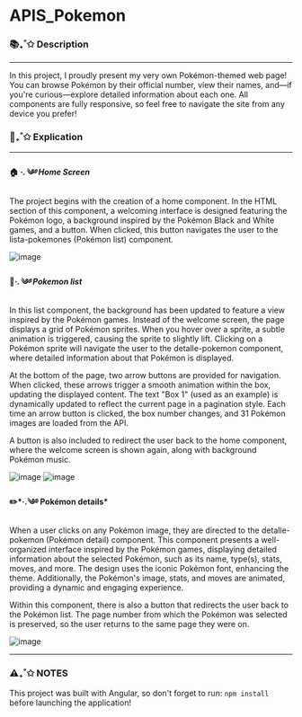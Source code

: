 # APIS_Pokemon

### 📚₊˚✩ Description
 ___
In this project, I proudly present my very own Pokémon-themed web page!
You can browse Pokémon by their official number, view their names, and—if you're curious—explore detailed information about each one. All components are fully responsive, so feel free to navigate the site from any device you prefer!
 
### 🌱₊˚✩ Explication
____
#### 🏠 *·.༄࿔ Home Screen*

The project begins with the creation of a home component. In the HTML section of this component, a welcoming interface is designed featuring the Pokémon logo, a background inspired by the Pokémon Black and White games, and a button. When clicked, this button navigates the user to the lista-pokemones (Pokémon list) component.

![image](https://github.com/user-attachments/assets/8b0cc6a8-6677-4308-9283-75c9fa9fb0c7)

#### 📙*·.༄࿔ Pokemon list*

In this list component, the background has been updated to feature a view inspired by the Pokémon games. Instead of the welcome screen, the page displays a grid of Pokémon sprites. When you hover over a sprite, a subtle animation is triggered, causing the sprite to slightly lift. Clicking on a Pokémon sprite will navigate the user to the detalle-pokemon component, where detailed information about that Pokémon is displayed.

At the bottom of the page, two arrow buttons are provided for navigation. When clicked, these arrows trigger a smooth animation within the box, updating the displayed content. The text "Box 1" (used as an example) is dynamically updated to reflect the current page in a pagination style. Each time an arrow button is clicked, the box number changes, and 31 Pokémon images are loaded from the API.

A button is also included to redirect the user back to the home component, where the welcome screen is shown again, along with background Pokémon music.

![image](https://github.com/user-attachments/assets/705152e9-84c6-4bbb-88be-e3417664952b)
![image](https://github.com/user-attachments/assets/6370d036-2b81-4b97-af92-4aa187b62f07)


#### ✏️*·.༄࿔ Pokémon details*

When a user clicks on any Pokémon image, they are directed to the detalle-pokemon (Pokémon detail) component. This component presents a well-organized interface inspired by the Pokémon games, displaying detailed information about the selected Pokémon, such as its name, type(s), stats, moves, and more. The design uses the iconic Pokémon font, enhancing the theme. Additionally, the Pokémon's image, stats, and moves are animated, providing a dynamic and engaging experience.

Within this component, there is also a button that redirects the user back to the Pokémon list. The page number from which the Pokémon was selected is preserved, so the user returns to the same page they were on.

![image](https://github.com/user-attachments/assets/a39ad4a9-a1f3-49eb-8ec8-c06653700170)

______

### ⚠️₊˚✩ NOTES

This project was built with Angular, so don't forget to run: 
```npm install```
before launching the application!
